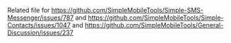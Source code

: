 Related file for https://github.com/SimpleMobileTools/Simple-SMS-Messenger/issues/787 and https://github.com/SimpleMobileTools/Simple-Contacts/issues/1047 and https://github.com/SimpleMobileTools/General-Discussion/issues/237
